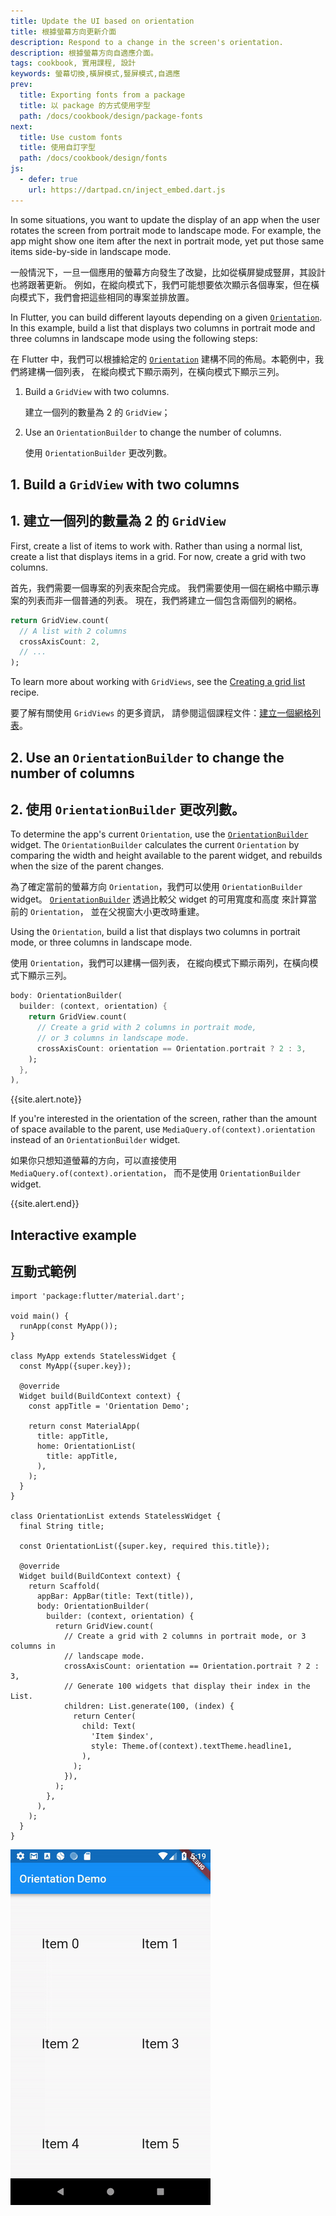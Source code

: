 ```yaml
---
title: Update the UI based on orientation
title: 根據螢幕方向更新介面
description: Respond to a change in the screen's orientation.
description: 根據螢幕方向自適應介面。
tags: cookbook, 實用課程, 設計
keywords: 螢幕切換,橫屏模式,豎屏模式,自適應
prev:
  title: Exporting fonts from a package
  title: 以 package 的方式使用字型
  path: /docs/cookbook/design/package-fonts
next:
  title: Use custom fonts
  title: 使用自訂字型
  path: /docs/cookbook/design/fonts
js:
  - defer: true
    url: https://dartpad.cn/inject_embed.dart.js
---
```


<?code-excerpt path-base="cookbook/design/orientation"?>

In some situations,
you want to update the display of an app when the user
rotates the screen from portrait mode to landscape mode. For example,
the app might show one item after the next in portrait mode,
yet put those same items side-by-side in landscape mode.

一般情況下，一旦一個應用的螢幕方向發生了改變，比如從橫屏變成豎屏，其設計也將跟著更新。
例如，在縱向模式下，我們可能想要依次顯示各個專案，但在橫向模式下，我們會把這些相同的專案並排放置。

In Flutter, you can build different layouts depending
on a given [`Orientation`][].
In this example, build a list that displays two columns in
portrait mode and three columns in landscape mode using the
following steps:

在 Flutter 中，我們可以根據給定的 [`Orientation`][]
建構不同的佈局。本範例中，我們將建構一個列表，
在縱向模式下顯示兩列，在橫向模式下顯示三列。

  1. Build a `GridView` with two columns.
     
     建立一個列的數量為 2 的 `GridView`；
     
  2. Use an `OrientationBuilder` to change the number of columns.
  
     使用 `OrientationBuilder` 更改列數。

## 1. Build a `GridView` with two columns

## 1. 建立一個列的數量為 2 的 `GridView`

First, create a list of items to work with.
Rather than using a normal list,
create a list that displays items in a grid.
For now, create a grid with two columns.

首先，我們需要一個專案的列表來配合完成。
我們需要使用一個在網格中顯示專案的列表而非一個普通的列表。
現在，我們將建立一個包含兩個列的網格。

<?code-excerpt "lib/partials.dart (GridViewCount)"?>
```dart
return GridView.count(
  // A list with 2 columns
  crossAxisCount: 2,
  // ...
);
```

To learn more about working with `GridViews`,
see the [Creating a grid list][] recipe.

要了解有關使用 `GridViews` 的更多資訊，
請參閱這個課程文件：[建立一個網格列表][Creating a grid list]。

## 2. Use an `OrientationBuilder` to change the number of columns

## 2. 使用 `OrientationBuilder` 更改列數。

To determine the app's current `Orientation`, use the
[`OrientationBuilder`][] widget.
The `OrientationBuilder` calculates the current `Orientation` by
comparing the width and height available to the parent widget,
and rebuilds when the size of the parent changes.

為了確定當前的螢幕方向 `Orientation`，我們可以使用 `OrientationBuilder` widget。
[`OrientationBuilder`][] 透過比較父 widget 的可用寬度和高度
來計算當前的 `Orientation`，
並在父視窗大小更改時重建。

Using the `Orientation`, build a list that displays two columns in portrait
mode, or three columns in landscape mode.

使用 `Orientation`，我們可以建構一個列表，
在縱向模式下顯示兩列，在橫向模式下顯示三列。

<?code-excerpt "lib/partials.dart (OrientationBuilder)"?>
```dart
body: OrientationBuilder(
  builder: (context, orientation) {
    return GridView.count(
      // Create a grid with 2 columns in portrait mode,
      // or 3 columns in landscape mode.
      crossAxisCount: orientation == Orientation.portrait ? 2 : 3,
    );
  },
),
```

{{site.alert.note}}

  If you're interested in the orientation of the screen,
  rather than the amount of space available to the parent,
  use `MediaQuery.of(context).orientation` instead of an
  `OrientationBuilder` widget.
  
  如果你只想知道螢幕的方向，可以直接使用 `MediaQuery.of(context).orientation`，
  而不是使用 `OrientationBuilder` widget.

{{site.alert.end}}

## Interactive example

## 互動式範例

<?code-excerpt "lib/main.dart"?>
```run-dartpad:theme-light:mode-flutter:run-true:width-100%:height-500px:split-60:ga_id-interactive_example
import 'package:flutter/material.dart';

void main() {
  runApp(const MyApp());
}

class MyApp extends StatelessWidget {
  const MyApp({super.key});

  @override
  Widget build(BuildContext context) {
    const appTitle = 'Orientation Demo';

    return const MaterialApp(
      title: appTitle,
      home: OrientationList(
        title: appTitle,
      ),
    );
  }
}

class OrientationList extends StatelessWidget {
  final String title;

  const OrientationList({super.key, required this.title});

  @override
  Widget build(BuildContext context) {
    return Scaffold(
      appBar: AppBar(title: Text(title)),
      body: OrientationBuilder(
        builder: (context, orientation) {
          return GridView.count(
            // Create a grid with 2 columns in portrait mode, or 3 columns in
            // landscape mode.
            crossAxisCount: orientation == Orientation.portrait ? 2 : 3,
            // Generate 100 widgets that display their index in the List.
            children: List.generate(100, (index) {
              return Center(
                child: Text(
                  'Item $index',
                  style: Theme.of(context).textTheme.headline1,
                ),
              );
            }),
          );
        },
      ),
    );
  }
}
```

<noscript>
  <img src="/assets/images/docs/cookbook/orientation.gif" alt="螢幕方向適配範例" class="site-mobile-screenshot" />
</noscript>


[Creating a grid list]: {{site.url}}/cookbook/lists/grid-lists
[`Orientation`]: {{site.api}}/flutter/widgets/Orientation.html
[`OrientationBuilder`]: {{site.api}}/flutter/widgets/OrientationBuilder-class.html
